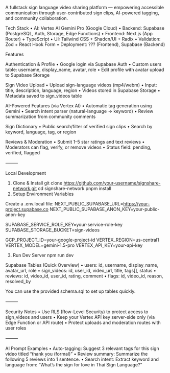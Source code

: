 A fullstack sign language video sharing platform — empowering accessible communication through user-contributed sign clips, AI-powered tagging, and community collaboration.

  Tech Stack
	•	AI: Vertex AI Gemini Pro (Google Cloud)
	•	Backend: Supabase (PostgreSQL, Auth, Storage, Edge Functions)
	•	Frontend: Next.js (App Router) + TypeScript
	•	UI: Tailwind CSS + Shadcn/UI + Radix
    •   Validation: Zod + React Hook Form
	•	Deployment: ??? (Frontend), Supabase (Backend)

Features

 Authentication & Profile
	•	Google login via Supabase Auth
	•	Custom users table: username, display_name, avatar, role
	•	Edit profile with avatar upload to Supabase Storage

 Sign Video Upload
	•	Upload sign-language videos (mp4/webm)
	•	Input: title, description, language, region
	•	Videos stored in Supabase Storage
	•	Metadata saved to sign_videos table

 AI-Powered Features (via Vertex AI)
	•	Automatic tag generation using Gemini
	•	Search intent parser (natural-language → keyword)
	•	Review summarization from community comments

 Sign Dictionary
	•	Public search/filter of verified sign clips
	•	Search by keyword, language, tag, or region

 Reviews & Moderation
	•	Submit 1–5 star ratings and text reviews
	•	Moderators can flag, verify, or remove videos
	•	Status field: pending, verified, flagged

⸻

Local Development

1. Clone & Install
git clone https://github.com/your-username/signshare-network.git
cd signshare-network
pnpm install
2. Setup Environment Variables

Create a .env.local file:
NEXT_PUBLIC_SUPABASE_URL=https://your-project.supabase.co
NEXT_PUBLIC_SUPABASE_ANON_KEY=your-public-anon-key

SUPABASE_SERVICE_ROLE_KEY=your-service-role-key
SUPABASE_STORAGE_BUCKET=sign-videos

GCP_PROJECT_ID=your-google-project-id
VERTEX_REGION=us-central1
VERTEX_MODEL=gemini-1.5-pro
VERTEX_API_KEY=your-api-key

3. Run Dev Server
npm run dev

Supabase Tables (Quick Overview)
	•	users: id, username, display_name, avatar_url, role
	•	sign_videos: id, user_id, video_url, title, tags[], status
	•	reviews: id, video_id, user_id, rating, comment
	•	flags: id, video_id, reason, resolved_by

You can use the provided schema.sql to set up tables quickly.

⸻

Security Notes
	•	Use RLS (Row-Level Security) to protect access to sign_videos and users
	•	Keep your Vertex API key server-side only (via Edge Function or API route)
	•	Protect uploads and moderation routes with user roles

⸻

AI Prompt Examples
	•	Auto-tagging:
Suggest 3 relevant tags for this sign video titled “thank you (formal)”
	•	Review summary:
Summarize the following 5 reviews into 1 sentence.
	•	Search intent:
Extract keyword and language from:
“What’s the sign for love in Thai Sign Language?”
